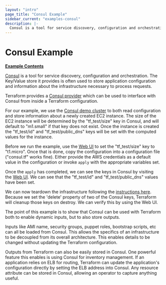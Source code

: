 ```yaml
---
layout: "intro"
page_title: "Consul Example"
sidebar_current: "examples-consul"
description: |-
  Consul is a tool for service discovery, configuration and orchestration. The Key/Value store it provides is often used to store application configuration and information about the infrastructure necessary to process requests.
---
```


# Consul Example

[**Example Contents**](https://github.com/hashicorp/terraform/tree/master/examples/consul)

[Consul](http://www.consul.io) is a tool for service discovery, configuration
and orchestration. The Key/Value store it provides is often used to store
application configuration and information about the infrastructure necessary
to process requests.

Terraform provides a [Consul provider](/docs/providers/consul/index.html) which
can be used to interface with Consul from inside a Terraform configuration.

For our example, we use the [Consul demo cluster](http://demo.consul.io)
to both read configuration and store information about a newly created EC2 instance.
The size of the EC2 instance will be determined by the "tf\_test/size" key in Consul,
and will default to "m1.small" if that key does not exist. Once the instance is created
the "tf\_test/id" and "tf\_test/public\_dns" keys will be set with the computed
values for the instance.

Before we run the example, use the [Web UI](http://demo.consul.io/ui/#/nyc1/kv/)
to set the "tf\_test/size" key to "t1.micro". Once that is done,
copy the configuration into a configuration file ("consul.tf" works fine).
Either provide the AWS credentials as a default value in the configuration
or invoke `apply` with the appropriate variables set.

Once the `apply` has completed, we can see the keys in Consul by
visiting the [Web UI](http://demo.consul.io/ui/#/nyc1/kv/). We can see
that the "tf\_test/id" and "tf\_test/public\_dns" values have been
set.

We can now teardown the infrastructure following the
[instructions here](/intro/getting-started/destroy.html). Because
we set the 'delete' property of two of the Consul keys, Terraform
will cleanup those keys on destroy. We can verify this by using
the Web UI.

The point of this example is to show that Consul can be used with
Terraform both to enable dynamic inputs, but to also store outputs.

Inputs like AMI name, security groups, puppet roles, bootstrap scripts,
etc can all be loaded from Consul. This allows the specifics of an
infrastructure to be decoupled from its overall architecture. This enables
details to be changed without updating the Terraform configuration.

Outputs from Terraform can also be easily stored in Consul. One powerful
feature this enables is using Consul for inventory management. If an
application relies on ELB for routing, Terraform can update the application's
configuration directly by setting the ELB address into Consul. Any resource
attribute can be stored in Consul, allowing an operator to capture anything
useful.
